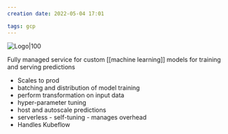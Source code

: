 ```yaml
---
creation date: 2022-05-04 17:01

tags: gcp
---
```


![Logo|100](https://external-content.duckduckgo.com/iu/?u=https%3A%2F%2Fmiro.medium.com%2Fmax%2F1026%2F1*aeXlwnOS3DvVHiMVgBZbpQ.png&f=1&nofb=1)

Fully managed service for custom  [[machine learning]] models for training and serving predictions

- Scales to prod
- batching and distribution of model training
- perform transformation on input data
- hyper-parameter tuning
- host and autoscale predictions
- serverless - self-tuning - manages overhead
- Handles Kubeflow

